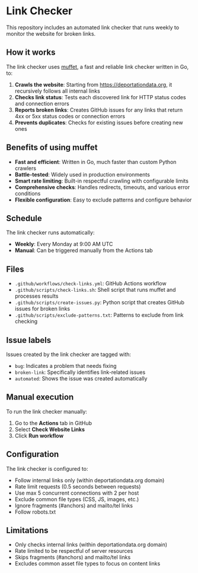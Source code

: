 # Link Checker

This repository includes an automated link checker that runs weekly to monitor the website for broken links.

## How it works

The link checker uses [muffet](https://github.com/raviqqe/muffet), a fast and reliable link checker written in Go, to:

1. **Crawls the website**: Starting from https://deportationdata.org, it recursively follows all internal links
2. **Checks link status**: Tests each discovered link for HTTP status codes and connection errors
3. **Reports broken links**: Creates GitHub issues for any links that return 4xx or 5xx status codes or connection errors
4. **Prevents duplicates**: Checks for existing issues before creating new ones

## Benefits of using muffet

- **Fast and efficient**: Written in Go, much faster than custom Python crawlers
- **Battle-tested**: Widely used in production environments
- **Smart rate limiting**: Built-in respectful crawling with configurable limits
- **Comprehensive checks**: Handles redirects, timeouts, and various error conditions
- **Flexible configuration**: Easy to exclude patterns and configure behavior

## Schedule

The link checker runs automatically:
- **Weekly**: Every Monday at 9:00 AM UTC
- **Manual**: Can be triggered manually from the Actions tab

## Files

- `.github/workflows/check-links.yml`: GitHub Actions workflow
- `.github/scripts/check-links.sh`: Shell script that runs muffet and processes results
- `.github/scripts/create-issues.py`: Python script that creates GitHub issues for broken links
- `.github/scripts/exclude-patterns.txt`: Patterns to exclude from link checking

## Issue labels

Issues created by the link checker are tagged with:
- `bug`: Indicates a problem that needs fixing
- `broken-link`: Specifically identifies link-related issues  
- `automated`: Shows the issue was created automatically

## Manual execution

To run the link checker manually:

1. Go to the **Actions** tab in GitHub
2. Select **Check Website Links** 
3. Click **Run workflow**

## Configuration

The link checker is configured to:
- Follow internal links only (within deportationdata.org domain)
- Rate limit requests (0.5 seconds between requests)
- Use max 5 concurrent connections with 2 per host
- Exclude common file types (CSS, JS, images, etc.)
- Ignore fragments (#anchors) and mailto/tel links
- Follow robots.txt

## Limitations

- Only checks internal links (within deportationdata.org domain)
- Rate limited to be respectful of server resources
- Skips fragments (#anchors) and mailto/tel links
- Excludes common asset file types to focus on content links